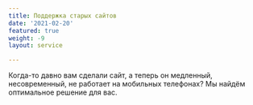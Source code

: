 ```yaml
---
title: Поддержка старых сайтов
date: '2021-02-20'
featured: true
weight: -9
layout: service

---
```

Когда-то давно вам сделали сайт, а теперь он медленный, несовременный, не работает на мобильных телефонах? Мы найдём оптимальное решение для вас.